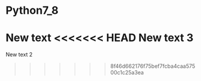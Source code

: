 # Python7_8
New text
<<<<<<< HEAD
New text 3
=======
New text 2
>>>>>>> 8f46d662176f75bef7fcba4caa57500c1c25a3ea
